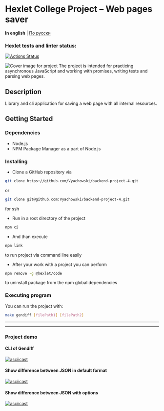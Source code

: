# Hexlet College Project – Web pages saver

**In english** | [По русски](README_ru.md)

### Hexlet tests and linter status:
[![Actions Status](https://github.com/Vyachowski/backend-project-4/actions/workflows/hexlet-check.yml/badge.svg)](https://github.com/Vyachowski/backend-project-4/actions)

![Cover image for project](cover.png)
The project is intended for practicing asynchronous JavaScript and working with promises, writing tests and parsing web pages.

## Description

Library and cli application for saving a web page with all internal resources.

## Getting Started

### Dependencies

* Node.js
* NPM Package Manager as a part of Node.js

### Installing

* Clone a GitHub repository via

```sh
git clone https://github.com/Vyachowski/backend-project-4.git
```

or

```sh
git clone git@github.com:Vyachowski/backend-project-4.git
```
for ssh
* Run in a root directory of the project
```sh
npm ci
```
* And than execute
```sh
npm link
```
to run project via command line easily
* After your work with a project you can perform
```sh
npm remove -g @hexlet/code
```
to uninstall package from the npm global dependencies

### Executing program

You can run the project with:
```sh
make gendiff [filePath1] [filePath2]
```

___

___

### Project demo

#### CLI of Gendiff

[![asciicast](https://asciinema.org/a/622629.svg)](https://asciinema.org/a/622629)

#### Show difference between JSON in default format

[![asciicast](https://asciinema.org/a/622632.svg)](https://asciinema.org/a/622632)

#### Show difference between JSON with options

[![asciicast](https://asciinema.org/a/622633.svg)](https://asciinema.org/a/622633)
